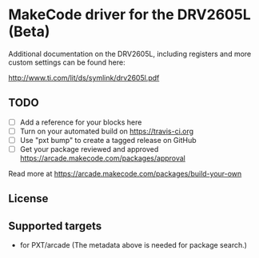 # MakeCode driver for the DRV2605L (Beta)

Additional documentation on the DRV2605L, including registers and more custom settings can be found here:

http://www.ti.com/lit/ds/symlink/drv2605l.pdf


## TODO

- [ ] Add a reference for your blocks here
- [ ] Turn on your automated build on https://travis-ci.org
- [ ] Use "pxt bump" to create a tagged release on GitHub
- [ ] Get your package reviewed and approved https://arcade.makecode.com/packages/approval

Read more at https://arcade.makecode.com/packages/build-your-own

## License



## Supported targets

* for PXT/arcade
(The metadata above is needed for package search.)
